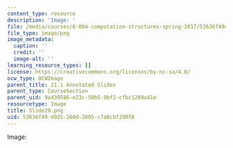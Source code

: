 ```yaml
---
content_type: resource
description: 'Image: '
file: /media/courses/6-004-computation-structures-spring-2017/53636f49d925260d2005c7a8cbf290f8_Slide20.png
file_type: image/png
image_metadata:
  caption: ''
  credit: ''
  image-alt: ''
learning_resource_types: []
license: https://creativecommons.org/licenses/by-nc-sa/4.0/
ocw_type: OCWImage
parent_title: 21.1 Annotated Slides
parent_type: CourseSection
parent_uid: 9a439586-e23c-50b5-9bf2-cfbc1289a41e
resourcetype: Image
title: Slide20.png
uid: 53636f49-d925-260d-2005-c7a8cbf290f8
---
```

Image: 